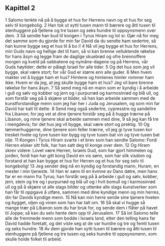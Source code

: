 ## Kapittel 2

1 Salomo tenkte nå på å bygge et hus for Herrens navn og et hus for seg selv til kongebolig.
2 Han tok ut sytti tusen mann til bærere og åtti tusen til stenhuggere på fjellene og tre tusen og seks hundre til oppsynsmenn over dem.
3 Så sendte han bud til kongen i Tyrus Hiram og lot si: Gjør nå for meg det samme som du gjorde for min far David da du sendte ham sedertre, så han kunne bygge seg et hus til å bo i!
4 Nå vil jeg bygge et hus for Herrens, min Guds navn og hellige det til ham, så vi kan brenne velluktende røkelse for hans åsyn og legge fram de daglige skuebrød og ofre brennoffere morgen og kveld på sabbatene og nymåne-dagene og på Herrens, vår Guds høytider; dette er pålagt Israel for alle tider.
5 Og det hus som jeg vil bygge, skal være stort; for vår Gud er større enn alle guder.
6 Men hvem makter vel å bygge ham et hus? Himlene og himlenes himler rommer ham ikke. Hvem er da jeg, at jeg skulle bygge ham et hus? Jeg vil bare brenne røkelse for hans åsyn.
7 Så send meg nå en mann som er kyndig i å arbeide i gull og sølv og kobber og jern og i purpurrød og karmosinrød og blå ull, og som forstår seg på å skjære ut bilder, så han kan arbeide sammen med de kunstforstandige menn som jeg har her i Juda og Jerusalem, og som min far David har kalt til dette.
8 Send meg også sedertre, cypresstre og sandeltre fra Libanon; for jeg vet at dine tjenere forstår seg på å hugge trærne på Libanon, og mine tjenere skal arbeide sammen med dine,
9 så jeg kan få tre i mengdevis; for det hus jeg vil bygge, skal være stort og prektig.
10 Og tømmerhuggerne, dine tjenere som feller trærne, vil jeg gi tyve tusen kor tresket hvete og tyve tusen kor bygg og tyve tusen bat vin og tyve tusen bat olje.
11 Kongen i Tyrus Hiram svarte i et brev som han sendte Salomo: Fordi Herren elsker sitt folk, har han satt deg til konge over dem.
12 Og Hiram skrev videre: Lovet være Herren, Israels Gud, som har gjort himmelen og jorden, fordi han har gitt kong David en vis sønn, som har slik visdom og forstand at han kan bygge et hus for Herren og et hus for seg selv til kongebolig!
13 Jeg sender deg nå en kyndig og forstandig mann, Huram, en mester i min tjeneste.
14 Han er sønn til en kvinne av Dans døtre, men hans far er en mann fra Tyrus; han forstår seg på å arbeide i gull og sølv, kobber, jern, stein og tre og i purpurrød og blå ull og i hvit bomull og i karmosinrød ull og på å skjære ut alle slags bilder og uttenke alle slags kunstverker som han får til oppgave å utføre, sammen med dine kyndige menn og min herres, din far Davids kyndige menn.
15 Nå kan min herre sende sine tjenere hveten og bygget, oljen og vinen som han har talt om.
16 Så skal vi hugge så mange trær på Libanon som du har bruk for, og sende dem i flåter på havet til Joppe; så kan du selv hente dem opp til Jerusalem.
17 Så lot Salomo telle alle de fremmede menn som bodde i Israels land, etter den telling hans far David hadde foretatt, og det viste seg at de var hundre og tre og femti tusen og seks hundre.
18 Av dem gjorde han sytti tusen til bærere og åtti tusen til stenhuggere på fjellene og tre tusen og seks hundre til oppsynsmenn, som skulle holde folket til arbeid.
